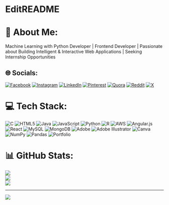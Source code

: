 # EditREADME
# 💫 About Me:
Machine Learning with Python Developer | Frontend Developer | Passionate about Building Intelligent & Interactive Web Applications | Seeking Internship Opportunities


## 🌐 Socials:
[![Facebook](https://img.shields.io/badge/Facebook-%231877F2.svg?logo=Facebook&logoColor=white)](https://facebook.com/pravalika_bunga) [![Instagram](https://img.shields.io/badge/Instagram-%23E4405F.svg?logo=Instagram&logoColor=white)](https://instagram.com/pravalika_bunga) [![LinkedIn](https://img.shields.io/badge/LinkedIn-%230077B5.svg?logo=linkedin&logoColor=white)](www.linkedin.com/in/pravalika-bunga) [![Pinterest](https://img.shields.io/badge/Pinterest-%23E60023.svg?logo=Pinterest&logoColor=white)](https://pin.it/vhqOPrJBU) [![Quora](https://img.shields.io/badge/Quora-%23B92B27.svg?logo=Quora&logoColor=white)](https://quora.com/profile/PravalikaBunga) [![Reddit](https://img.shields.io/badge/Reddit-%23FF4500.svg?logo=Reddit&logoColor=white)](https://reddit.com/user/PravalikaBunga) [![X](https://img.shields.io/badge/X-black.svg?logo=X&logoColor=white)](https://twitter.com/pravalika_bunga) 

# 💻 Tech Stack:
![C](https://img.shields.io/badge/c-%2300599C.svg?style=for-the-badge&logo=c&logoColor=white) ![HTML5](https://img.shields.io/badge/html5-%23E34F26.svg?style=for-the-badge&logo=html5&logoColor=white) ![Java](https://img.shields.io/badge/java-%23ED8B00.svg?style=for-the-badge&logo=openjdk&logoColor=white) ![JavaScript](https://img.shields.io/badge/javascript-%23323330.svg?style=for-the-badge&logo=javascript&logoColor=%23F7DF1E) ![Python](https://img.shields.io/badge/python-3670A0?style=for-the-badge&logo=python&logoColor=ffdd54) ![R](https://img.shields.io/badge/r-%23276DC3.svg?style=for-the-badge&logo=r&logoColor=white) ![AWS](https://img.shields.io/badge/AWS-%23FF9900.svg?style=for-the-badge&logo=amazon-aws&logoColor=white) ![Angular.js](https://img.shields.io/badge/angular.js-%23E23237.svg?style=for-the-badge&logo=angularjs&logoColor=white) ![React](https://img.shields.io/badge/react-%2320232a.svg?style=for-the-badge&logo=react&logoColor=%2361DAFB) ![MySQL](https://img.shields.io/badge/mysql-4479A1.svg?style=for-the-badge&logo=mysql&logoColor=white) ![MongoDB](https://img.shields.io/badge/MongoDB-%234ea94b.svg?style=for-the-badge&logo=mongodb&logoColor=white) ![Adobe](https://img.shields.io/badge/adobe-%23FF0000.svg?style=for-the-badge&logo=adobe&logoColor=white) ![Adobe Illustrator](https://img.shields.io/badge/adobe%20illustrator-%23FF9A00.svg?style=for-the-badge&logo=adobe%20illustrator&logoColor=white) ![Canva](https://img.shields.io/badge/Canva-%2300C4CC.svg?style=for-the-badge&logo=Canva&logoColor=white) ![NumPy](https://img.shields.io/badge/numpy-%23013243.svg?style=for-the-badge&logo=numpy&logoColor=white) ![Pandas](https://img.shields.io/badge/pandas-%23150458.svg?style=for-the-badge&logo=pandas&logoColor=white) ![Portfolio](https://img.shields.io/badge/Portfolio-%23000000.svg?style=for-the-badge&logo=firefox&logoColor=#FF7139)
# 📊 GitHub Stats:
![](https://github-readme-stats.vercel.app/api?username=pravalikabunga&theme=dark&hide_border=false&include_all_commits=true&count_private=true)<br/>
![](https://github-readme-streak-stats.herokuapp.com/?user=pravalikabunga&theme=dark&hide_border=false)<br/>
![](https://github-readme-stats.vercel.app/api/top-langs/?username=pravalikabunga&theme=dark&hide_border=false&include_all_commits=true&count_private=true&layout=compact)

---
[![](https://visitcount.itsvg.in/api?id=pravalikabunga&icon=0&color=0)](https://visitcount.itsvg.in)

<!-- Proudly created with GPRM ( https://gprm.itsvg.in ) -->
